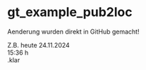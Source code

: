# gt_example_pub2loc

Aenderung wurden direkt in GitHub gemacht!

Z.B. heute 24.11.2024  
15:36 h  
.klar
